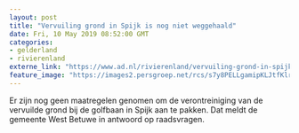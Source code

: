 ```yaml
---
layout: post
title: "Vervuiling grond in Spijk is nog niet weggehaald"
date: Fri, 10 May 2019 08:52:00 GMT
categories: 
- gelderland 
- rivierenland 
externe_link: "https://www.ad.nl/rivierenland/vervuiling-grond-in-spijk-is-nog-niet-weggehaald~a11de70e/"
feature_image: "https://images2.persgroep.net/rcs/s7y8PELLgamipKLJtfKlrr-C3Ec/diocontent/145027202/_fitwidth/400/?appId=21791a8992982cd8da851550a453bd7f&quality=0.7"
---
```


Er zijn nog geen maatregelen genomen om de verontreiniging van de vervuilde grond bij de golfbaan in Spijk aan te pakken. Dat meldt de gemeente West Betuwe in antwoord op raadsvragen.
